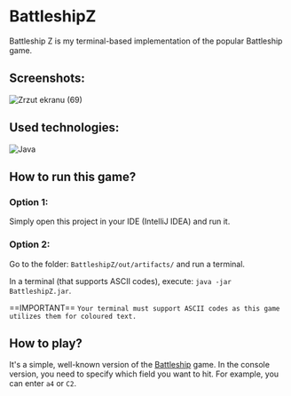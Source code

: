 # BattleshipZ

Battleship Z is my terminal-based implementation of the popular Battleship game.


## Screenshots:
![Zrzut ekranu (69)](https://github.com/FoXcodeZ/BattleshipZ/assets/109001258/35d51706-4225-4983-b662-09efce55fde1)

## Used technologies:
![Java](https://img.shields.io/badge/java-%23ED8B00.svg?style=for-the-badge&logo=openjdk&logoColor=white)


## How to run this game?

### Option 1:
Simply open this project in your IDE (IntelliJ IDEA) and run it.

### Option 2:
Go to the folder: ``BattleshipZ/out/artifacts/`` and run a terminal.

In a terminal (that supports ASCII codes), execute: `java -jar BattleshipZ.jar`.


==IMPORTANT==
``Your terminal must support ASCII codes as this game utilizes them for coloured text.``


## How to play?
It's a simple, well-known version of the [Battleship](https://en.wikipedia.org/wiki/Battleship_(game)) game. In the console version, you need to specify which field you want to hit. For example, you can enter `a4` or `C2`.
